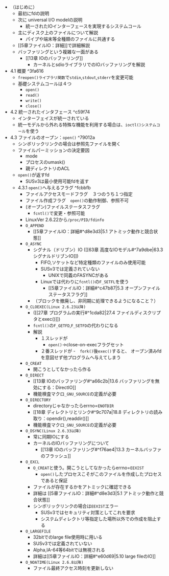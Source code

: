 - （はじめに）
	- 最初にfdの説明
	- 次に universal I/O modelの説明
		- 統一されたIOインターフェースを実現するシステムコール
	- 主にディスク上のファイルについて解説
		- パイプや端末等全種類のファイルに共通する
	- [[5章ファイルIO：詳細]]で詳細解説
	- バッファリングという複雑な一面がある
		- [[13章 IOのバッファリング]]
			- カーネルとsdioライブラリでのIOバッファリングを解説
- 4.1 概要 ^3fa616
	- `freopen()ライブラリ関数`で`stdin`,`stdout`,`stderr`を変更可能
	- 基礎システムコールは４つ
		- `open()`
		- `read()`
		- `write()`
		- `close()`
- 4.2 統一されたインタフェース ^c59f74
	- インターフェイスが統一されている
	- 統一モデルから外れる特殊な機能を利用する場合は、`ioctl()システムコール`を使う
- 4.3 ファイルのオープン：`open()` ^79012a
	- シンボリックリンクの場合は参照先ファイルを開く
	- ファイルパーミッションの決定要因
		- mode
		- プロセスのumask()
		- 親ディレクトリのACL
	- `open()`が返すfd
		- SUSv3は最小使用可能fdを返す
	- 4.3.1 `open()`へ与えるフラグ ^fcbbfb
		- ファイルアクセスモードフラグ　３つのうち１つ指定
		- ファイル作成フラグ　`open()`の動作制御、参照不可
		- (オープン)ファイルステータスフラグ
			- `fcntl()`で変更・参照可能
		- LinuxVer 2.6.22から`/proc/PID/fdinfo`
		- `O_APPEND`
			- [[5章ファイルIO：詳細#^d8e3d3|5.1 アトミック動作と競合状態]]
		- `O_ASYNC`
			- シグナル（ドリブン）IO ([[63章 高度なIOモデル#^7a9dbe|63.3シグナルドリブンIO]])
				- FIFO,ソケットなど特定種類のファイルのみ使用可能
				- SUSv3では定義されていない
					- UNIXで同義のFASYNCがある
				- Linuxでは代わりに`fcntl()`の`F_SETFL`を使う
					- [[5章ファイルIO：詳細#^c47b87|5.3 オープンファイルステータスフラグ]]
			- （ブロックを撤廃し、非同期に処理できるようになること？）
		- `O_CLOEXEC(Linux 2.6.23以降)`
			- ([[27章 プログラムの実行#^1cda82|27.4 ファイルディスクリプタとexec()]])
			- `fcntl()`の`F_GETFD`,`F_SETFD`の代わりになる
			- 解説
				- １スレッドが
					- `open()`->close-on-execフラグセット
				- ２番スレッドが
					-　`fork()`後`exec()`すると、
				オープン済みfdを意図せず他プログラムへ与えてしまう
		- `O_CREAT`
			- 開こうとしてなかったら作る
		- `O_DIRECT`
			- [[13章 IOのバッファリング#^a66c2b|13.6 バッファリングを無効にする：DirectIO]]
			- 機能検査マクロ`_GNU_SOURCE`の定義が必要
		- `O_DIRECTORY`
			- directoryじゃなかったらerrno=`ENOTDIR`
			- [[18章 ディレクトリとリンク#^9c707a|18.8 ディレクトリの読み取り：opendir(),readdir()]]
			- 機能検査マクロ`_GNU_SOURCE`の定義が必要
		- `O_DSYNC(Linux 2.6.33以降)`
			- 常に同期IOにする
			- カーネルのIOバッファリングについて
				- [[13章 IOのバッファリング#^f76ae4|13.3 カーネルバッファのフラッシュ]]
		- `O_EXCL`
			- `O_CREAT`と使う。開こうとしてなかったらerrno=`EEXIST`
				- `open()`したプロセスこそがこのファイルを作成したプロセスであると保証
			- ファイルが存在するかをアトミックに確認できる
			- 詳細は [[5章ファイルIO：詳細#^d8e3d3|5.1 アトミック動作と競合状態]]
			- シンボリックリンクの場合は`EEXIST`エラー
				- SUSv3ではセキュリティ対策としてこれを要求
				- システムディレクトリ等指定した場所以外での作成を阻止する
		- `O_LARGEFILE`
			- 32bitでのlarge file使用時に用いる
			- SUSv3では定義されていない
			- Alpha,IA-64等64bitでは無視される
			- 詳細は[[5章ファイルIO：詳細#^e60d69|5.10 large fileのIO]]
		- `O_NOATIME(Linux 2.6.8以降)`
			- ファイル最終アクセス時刻を更新しない